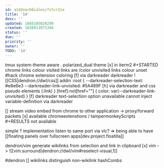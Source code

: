 ```yaml
---
id: a1d2oarb6ialeic7ztcr2ie
title: '14'
desc: ''
updated: 1685105026299
created: 1636913971394
status: ''
due: ''
priority: ''
owner: ''
TODO: '14'
---
```

tmux system-theme aware
. polarized_dual theme
    [x] in iterm2
#+STARTED
chrome links colour
  visited links are /color
  unvisited links colour unset
  #hack
  chrome extension coloring
  [f] via darkreader
  darkreader ![[CSS|dendron://dwl/css]] addin
  :root {
    --darkreader-selection-text: #e8e6e3
    --darkreader-link-unvisited: #5A489F
  [h] via darkreader and css pseudo elements (:link)
}
[href]:not[href=""] {
            color: var(--darkreader-link-unvisited)
}
[f] darkreader text-selection option unavailable
  cannot inject variable-definition via darkreader

[] stream video embed from chrome to other application
-> proxy/forward packets
  [x] available chromeextenstions / tampermonkeyScripts
  #+RESULTS
  not available

simple ? implementation
  listen to same port via vlc?
=> being able to have [[floating panels over fullscreen apps|dev.project.floatilla]]

dendron/vim generate wikilinks from selection and link in clipboard
  [x] vim -> ![[vim.surround|dendron://dwl/vim#reselect-visual,1]]

#dendron
[] wikilinks distinguish non-wikilink hashCombs
